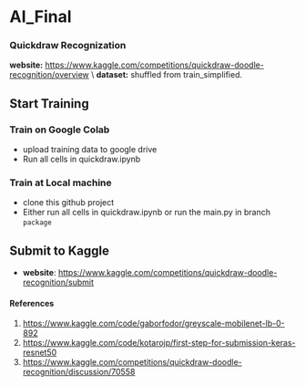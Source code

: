# AI_Final

### Quickdraw Recognization
**website:** https://www.kaggle.com/competitions/quickdraw-doodle-recognition/overview \\
**dataset:** shuffled from train_simplified.

## Start Training

### Train on Google Colab
- upload training data to google drive
- Run all cells in quickdraw.ipynb 

### Train at Local machine
- clone this github project 
- Either run all cells in quickdraw.ipynb or run the main.py in branch `package`

## Submit to Kaggle
- **website**: https://www.kaggle.com/competitions/quickdraw-doodle-recognition/submit


#### References
1. https://www.kaggle.com/code/gaborfodor/greyscale-mobilenet-lb-0-892
2. https://www.kaggle.com/code/kotarojp/first-step-for-submission-keras-resnet50
3. https://www.kaggle.com/competitions/quickdraw-doodle-recognition/discussion/70558
